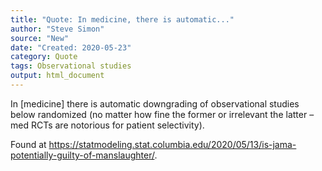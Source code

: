 ```yaml
---
title: "Quote: In medicine, there is automatic..."
author: "Steve Simon"
source: "New"
date: "Created: 2020-05-23"
category: Quote
tags: Observational studies
output: html_document
---
```


In [medicine] there is automatic downgrading of observational studies below randomized (no matter how fine the former or irrelevant the latter – med RCTs are notorious for patient selectivity). 

<!---More--->

Found at https://statmodeling.stat.columbia.edu/2020/05/13/is-jama-potentially-guilty-of-manslaughter/.